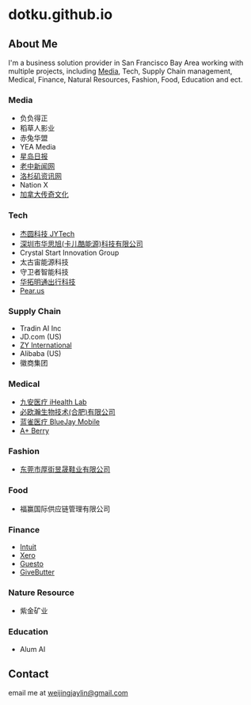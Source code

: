 # dotku.github.io

## About Me

I'm a business solution provider in San Francisco Bay Area working with multiple projects, 
including [Media](/marketing), Tech, Supply Chain management, Medical, Finance, Natural Resources,
Fashion, Food, Education and ect.

### Media

* 负负得正
* 稻草人影业
* 赤兔华盟
* YEA Media
* [星岛日报](https://www.singtaousa.com/)
* [老中新闻网](https://newsforchinese.com/)
* [洛杉矶资讯网](https://www.chineseinla.com/)
* Nation X
* [加拿大传奇文化](https://thelegendsmedia.com/)

### Tech

* [杰圆科技 JYTech](https://jytech.us)
* [深圳市华思旭(卡儿酷能源)科技有限公司](https://www.carku.com/)
* Crystal Start Innovation Group
* 太古宙能源科技
* 守卫者智能科技
* [华拓明通出行科技](https://ouxi.us)
* [Pear.us](https://pear.us/)

### Supply Chain

* Tradin AI Inc
* JD.com (US)
* [ZY International](https://www.zyinternationaltrade.com/)
* Alibaba (US)
* 徽商集团

### Medical

* [九安医疗 iHealth Lab](https://ihealthlabs.com/)
* [必欧瀚生物技术(合肥)有限公司](https://www.hf.biouhan.com/)
* [蓝雀医疗 BlueJay Mobile](https://www.bluejayhealth.com/)
* [A+ Berry](https://aplusberry.com/)

### Fashion

* [东莞市厚街昱晟鞋业有限公司](https://dotku.us/dongguan-houjie-yusheng-shoes/)

### Food

* 福赢国际供应链管理有限公司

### Finance

* [Intuit](https://www.intuit.com/)
* [Xero](https://www.xero.com/us/)
* [Guesto](https://gusto.com/)
* [GiveButter](https://givebutter.com/c/tvsmbq)

### Nature Resource

* 紫金矿业

### Education

* Alum AI

## Contact

email me at [weijingjaylin@gmail.com](mailto:weijingjaylin@gmail.com)
